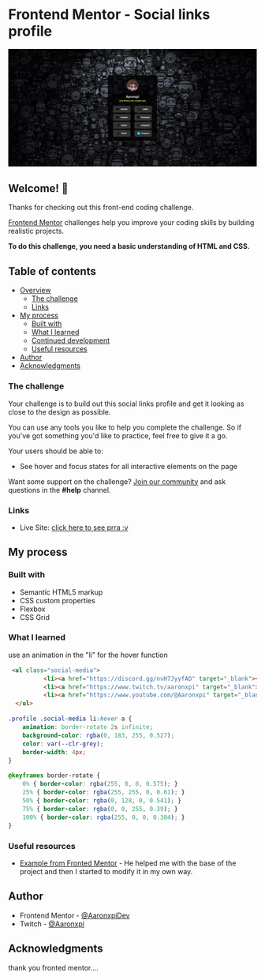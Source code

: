 # Frontend Mentor - Social links profile

![Design preview for the Social links profile coding challenge](./preview.jpg)

## Welcome! 👋

Thanks for checking out this front-end coding challenge.

[Frontend Mentor](https://www.frontendmentor.io) challenges help you improve your coding skills by building realistic projects.

**To do this challenge, you need a basic understanding of HTML and CSS.**
## Table of contents

- [Overview](#overview)
  - [The challenge](#the-challenge)
  - [Links](#links)
- [My process](#my-process)
  - [Built with](#built-with)
  - [What I learned](#what-i-learned)
  - [Continued development](#continued-development)
  - [Useful resources](#useful-resources)
- [Author](#author)
- [Acknowledgments](#acknowledgments)


### The challenge

Your challenge is to build out this social links profile and get it looking as close to the design as possible.

You can use any tools you like to help you complete the challenge. So if you've got something you'd like to practice, feel free to give it a go.

Your users should be able to: 

- See hover and focus states for all interactive elements on the page

Want some support on the challenge? [Join our community](https://www.frontendmentor.io/community) and ask questions in the **#help** channel.

### Links

- Live Site: [click here to see prra :v](https://xpilinks.netlify.app/)

## My process

### Built with

- Semantic HTML5 markup
- CSS custom properties
- Flexbox
- CSS Grid

### What I learned

use an animation in the "li" for the hover function

```html
 <ul class="social-media">
          <li><a href="https://discord.gg/nvH7JyyfAD" target="_blank"><img src="assets/images/discord-logo.svg" alt="discord">Discord</a></li>
          <li><a href="https://www.twitch.tv/aaronxpi" target="_blank"><img src="assets/images/twitch-logo.svg" alt="Twitch">Twitch</a></li>
          <li><a href="https://www.youtube.com/@Aaronxpi" target="_blank"><img src="assets/images/youtube.svg" alt="Youtube">Youtube</a></li>
  </ul>
```
```css
.profile .social-media li:hover a { 
    animation: border-rotate 2s infinite;
    background-color: rgba(0, 183, 255, 0.527);
    color: var(--clr-grey);
    border-width: 4px;
}
```
```css
@keyframes border-rotate { 
    0% { border-color: rgba(255, 0, 0, 0.575); } 
    25% { border-color: rgba(255, 255, 0, 0.61); } 
    50% { border-color: rgba(0, 128, 0, 0.541); } 
    75% { border-color: rgba(0, 0, 255, 0.39); } 
    100% { border-color: rgba(255, 0, 0, 0.384); } 
}
```

### Useful resources

- [Example from Fronted Mentor](https://www.frontendmentor.io/challenges/social-links-profile-UG32l9m6dQ) - He helped me with the base of the project and then I started to modify it in my own way.

## Author

- Frontend Mentor - [@AaronxpiDev](https://www.frontendmentor.io/profile/AaronxpiDev)
- Twitch - [@Aaronxpi](https://www.twitch.com/aaronxpi)

## Acknowledgments

thank you fronted mentor....
